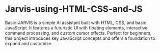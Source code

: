 # Jarvis-using-HTML-CSS-and-JS
Basic-JARVIS is a simple AI assistant built with HTML, CSS, and basic JavaScript. It features a futuristic UI with floating elements, interactive command processing, and custom cursor effects. Perfect for beginners, this project introduces key JavaScript concepts and offers a foundation to expand and customize.
